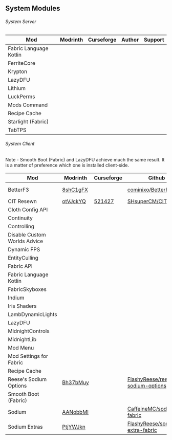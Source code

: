 ## System Modules

###### System Server

|Mod|Modrinth|Curseforge|Author|Support|
|-|-|-|-|-|
|Fabric Language Kotlin| | | | |
|FerriteCore| | | | |
|Krypton| | | | |
|LazyDFU| | | | |
|Lithium| | | | |
|LuckPerms| | | | |
|Mods Command| | | | |
|Recipe Cache| | | | |
|Starlight (Fabric)| | | | |
|TabTPS| | | | |


###### System Client

Note - Smooth Boot (Fabric) and LazyDFU achieve much the same result.  It is a matter of preference which one is installed client-side.

|Mod|Modrinth|Curseforge|Github|Author|Support|
|-|-|-|-|-|-|
|BetterF3|[8shC1gFX](https://modrinth.com/mod/betterf3)| |[cominixo/BetterF3](https://github.com/cominixo/BetterF3)|[treyruffy](https://github.com/TreyRuffy), [cominixo](https://github.com/cominixo)|[TreyRuffy](https://www.buymeacoffee.com/TreyRuffy), [cominixo](https://ko-fi.com/cominixo) |
|CIT Resewn|[otVJckYQ](https://modrinth.com/mod/cit-resewn) |[521427](https://www.curseforge.com/minecraft/mc-mods/cit-resewn)|[SHsuperCM/CITResewn](https://github.com/SHsuperCM/CITResewn)|[SHsuperCM](https://www.curseforge.com/members/shsupercm/projects) | |
|Cloth Config API| | | | |
|Continuity| | | | |
|Controlling| | | | |
|Disable Custom Worlds Advice| | | | |
|Dynamic FPS| | | | |
|EntityCulling| | | | |
|Fabric API| | | | |
|Fabric Language Kotlin| | | | |
|FabricSkyboxes| | | | |
|Indium| | | | |
|Iris Shaders| | | | |
|LambDynamicLights| | | | |
|LazyDFU| | | | |
|MidnightControls| | | | |
|MidnightLib| | | | |
|Mod Menu| | | | |
|Mod Settings for Fabric| | | | |
|Recipe Cache| | | | |
|Reese's Sodium Options|[Bh37bMuy](https://modrinth.com/mod/reeses-sodium-options) | |[FlashyReese/reeses-sodium-options](https://github.com/FlashyReese/reeses-sodium-options) | [FlashyReese](https://modrinth.com/user/FlashyReese)|[Ko-fi](https://ko-fi.com/flashyreese) |
|Smooth Boot (Fabric)| | | | |
|Sodium|[AANobbMI](https://modrinth.com/mod/sodium) | |[CaffeineMC/sodium-fabric](https://github.com/CaffeineMC/sodium-fabric) |[jellysquid3](https://modrinth.com/user/jellysquid3) |[Ko-fi](https://ko-fi.com/jellysquid_) |
|Sodium Extras|[PtjYWJkn](https://modrinth.com/mod/sodium-extra)| |[FlashyReese/sodium-extra-fabric](https://github.com/FlashyReese/sodium-extra-fabric)| [FlashyReese](https://modrinth.com/user/FlashyReese)|[Ko-fi](https://ko-fi.com/flashyreese) |



